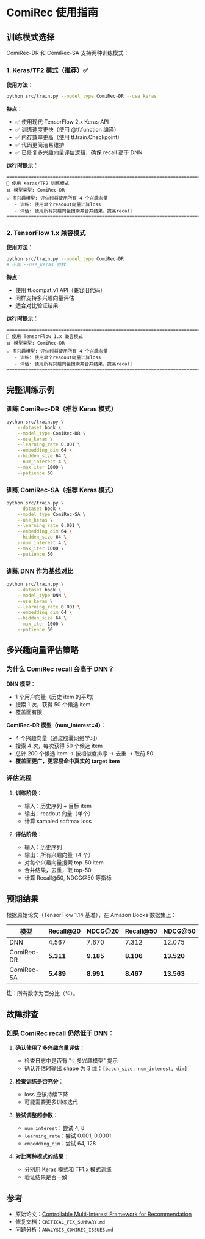 # ComiRec 使用指南

## 训练模式选择

ComiRec-DR 和 ComiRec-SA 支持两种训练模式：

### 1. Keras/TF2 模式（推荐）✅

**使用方法**：
```bash
python src/train.py --model_type ComiRec-DR --use_keras
```

**特点**：
- ✅ 使用现代 TensorFlow 2.x Keras API
- ✅ 训练速度更快（使用 @tf.function 编译）
- ✅ 内存效率更高（使用 tf.train.Checkpoint）
- ✅ 代码更简洁易维护
- ✅ 已修复多兴趣向量评估逻辑，确保 recall 高于 DNN

**运行时提示**：
```
================================================================================
🚀 使用 Keras/TF2 训练模式
📊 模型类型: ComiRec-DR
💡 多兴趣模型: 评估时将使用所有 4 个兴趣向量
   - 训练: 使用单个readout向量计算loss
   - 评估: 使用所有兴趣向量搜索并合并结果，提高recall
================================================================================
```

### 2. TensorFlow 1.x 兼容模式

**使用方法**：
```bash
python src/train.py --model_type ComiRec-DR
# 不加 --use_keras 参数
```

**特点**：
- 使用 tf.compat.v1 API（兼容旧代码）
- 同样支持多兴趣向量评估
- 适合对比验证结果

**运行时提示**：
```
================================================================================
🔧 使用 TensorFlow 1.x 兼容模式
📊 模型类型: ComiRec-DR
💡 多兴趣模型: 评估时将使用所有 4 个兴趣向量
   - 训练: 使用单个readout向量计算loss
   - 评估: 使用所有兴趣向量搜索并合并结果，提高recall
================================================================================
```

## 完整训练示例

### 训练 ComiRec-DR（推荐 Keras 模式）
```bash
python src/train.py \
    --dataset book \
    --model_type ComiRec-DR \
    --use_keras \
    --learning_rate 0.001 \
    --embedding_dim 64 \
    --hidden_size 64 \
    --num_interest 4 \
    --max_iter 1000 \
    --patience 50
```

### 训练 ComiRec-SA（推荐 Keras 模式）
```bash
python src/train.py \
    --dataset book \
    --model_type ComiRec-SA \
    --use_keras \
    --learning_rate 0.001 \
    --embedding_dim 64 \
    --hidden_size 64 \
    --num_interest 4 \
    --max_iter 1000 \
    --patience 50
```

### 训练 DNN 作为基线对比
```bash
python src/train.py \
    --dataset book \
    --model_type DNN \
    --use_keras \
    --learning_rate 0.001 \
    --embedding_dim 64 \
    --hidden_size 64 \
    --max_iter 1000 \
    --patience 50
```

## 多兴趣向量评估策略

### 为什么 ComiRec recall 会高于 DNN？

**DNN 模型**：
- 1 个用户向量（历史 item 的平均）
- 搜索 1 次，获得 50 个候选 item
- 覆盖面有限

**ComiRec-DR 模型（num_interest=4）**：
- 4 个兴趣向量（通过胶囊网络学习）
- 搜索 4 次，每次获得 50 个候选 item
- 总计 200 个候选 item → 按相似度排序 → 去重 → 取前 50
- **覆盖面更广，更容易命中真实的 target item**

### 评估流程

1. **训练阶段**：
   - 输入：历史序列 + 目标 item
   - 输出：readout 向量（单个）
   - 计算 sampled softmax loss

2. **评估阶段**：
   - 输入：历史序列
   - 输出：所有兴趣向量（4 个）
   - 对每个兴趣向量搜索 top-50 item
   - 合并结果，去重，取 top-50
   - 计算 Recall@50, NDCG@50 等指标

## 预期结果

根据原始论文（TensorFlow 1.14 基准），在 Amazon Books 数据集上：

| 模型 | Recall@20 | NDCG@20 | Recall@50 | NDCG@50 |
|------|-----------|---------|-----------|---------|
| DNN | 4.567 | 7.670 | 7.312 | 12.075 |
| ComiRec-DR | **5.311** | **9.185** | **8.106** | **13.520** |
| ComiRec-SA | **5.489** | **8.991** | **8.467** | **13.563** |

**注**：所有数字为百分比（%）。

## 故障排查

### 如果 ComiRec recall 仍然低于 DNN：

1. **确认使用了多兴趣向量评估**：
   - 检查日志中是否有 "💡 多兴趣模型" 提示
   - 确认评估时输出 shape 为 3 维：`[batch_size, num_interest, dim]`

2. **检查训练是否充分**：
   - loss 应该持续下降
   - 可能需要更多训练迭代

3. **尝试调整超参数**：
   - `num_interest`：尝试 4, 8
   - `learning_rate`：尝试 0.001, 0.0001
   - `embedding_dim`：尝试 64, 128

4. **对比两种模式的结果**：
   - 分别用 Keras 模式和 TF1.x 模式训练
   - 验证结果是否一致

## 参考

- 原始论文：[Controllable Multi-Interest Framework for Recommendation](https://arxiv.org/abs/2005.09347)
- 修复文档：`CRITICAL_FIX_SUMMARY.md`
- 问题分析：`ANALYSIS_COMIREC_ISSUES.md`

